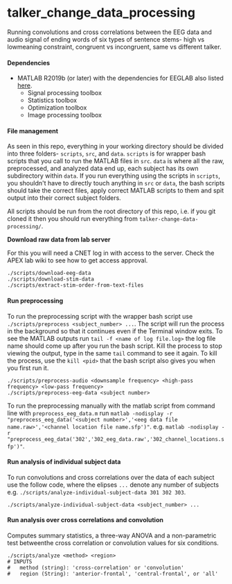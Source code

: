 # talker_change_data_processing

Running convolutions and cross correlations between the EEG data and audio signal of ending words of six types of sentence stems- high vs lowmeaning constraint, congruent vs incongruent, same vs different talker.

#### Dependencies

* MATLAB R2019b (or later) with the dependencies for EEGLAB also listed [here](https://sccn.ucsd.edu/eeglab/ressources.php).
    * Signal processing toolbox
    * Statistics toolbox
    * Optimization toolbox
    * Image processing toolbox

#### File management

As seen in this repo, everything in your working directory should be divided into three folders- `scripts`, `src`, and `data`. `scripts` is for wrapper bash scripts that you call to run the MATLAB files in `src`. `data` is where all the raw, preprocessed, and analyzed data end up, each subject has its own subdirectory within `data`. If you run everything using the scripts in `scripts`, you shouldn't have to directly touch anything in `src` or `data`, the bash scripts should take the correct files, apply correct MATLAB scripts to them and spit output into their correct subject folders.

All scripts should be run from the root directory of this repo, i.e. if you git cloned it then you should run everything from `talker-change-data-processing/`.

**Download raw data from lab server**

For this you will need a CNET log in with access to the server. Check the APEX lab wiki to see how to get access approval. 

```
./scripts/download-eeg-data
./scripts/download-stim-data
./scripts/extract-stim-order-from-text-files
```

#### Run preprocessing

To run the preprocessing script with the wrapper bash script use `./scripts/preprocess <subject_number> ...`. The script will run the process in the background so that it continues even if the Terminal window exits. To see the MATLAB outputs run `tail -f <name of log file.log>` the log file name should come up after you run the bash script. Kill the process to stop viewing the output, type in the same `tail` command to see it again. To kill the process, use the `kill <pid>` that the bash script also gives you when you first run it.

```
./scripts/preprocess-audio <downsample frequency> <high-pass frequency> <low-pass frequency>
./scripts/preprocess-eeg-data <subject number> 
```

To run the preprocessing manually with the matlab script from command line with `preprocess_eeg_data.m` run `matlab -nodisplay -r "preprocess_eeg_data('<subject number>','<eeg data file name.raw>','<channel location file name.sfp')"`. e.g. `matlab -nodisplay -r "preprocess_eeg_data('302','302_eeg_data.raw','302_channel_locations.sfp')"`.


#### Run analysis of individual subject data

To run convolutions and cross correlations over the data of each subject use
the follow code, where the elipses `...` denote any number of subjects e.g. `./scripts/analyze-individual-subject-data 301 302 303`.

```
./scripts/analyze-individual-subject-data <subject_number> ...
```

#### Run analysis over cross correlations and convolution 

Computes summary statistics, a three-way ANOVA and a non-parametric test betweenthe cross correlation or convolution values for six conditions.

```
./scripts/analyze <method> <region>
# INPUTS
#   method (string): 'cross-correlation' or 'convolution'
#   region (String): 'anterior-frontal', 'central-frontal', or 'all' 
```

